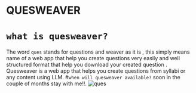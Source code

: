 # QUESWEAVER
# `what is quesweaver?`
The word  `ques` stands for questions and weaver as it is , this simply means name of a web app that help you create questions very easily and well structured format that help you download your created question . Quesweaver  is a web app that helps you create questions from syllabi or any content using LLM. #`when will quesweaver available?` soon in the couple of months stay with me!!. 
![ques](https://github.com/alaminthespecial/quesweaver/assets/82694244/ae15e669-13e5-495f-82a2-f401e4b05ed8)
